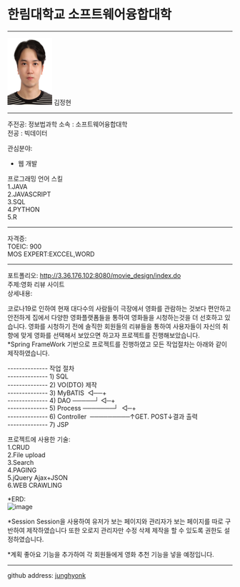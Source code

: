 # 한림대학교 소프트웨어융합대학
---
<img src=https://github.com/junghyonk/Resume/blob/main/%EA%B9%80%EC%A0%95%ED%98%84.jpg height=150 width=100>   
김정현

---
주전공: 정보법과학
소속 : 소프트웨어융합대학   
전공 : 빅데이터   

관심분야:
* 웹 개발


프로그래밍 언어 스킬   
1.JAVA   
2.JAVASCRIPT    
3.SQL    
4.PYTHON   
5.R

----
자격증:   
TOEIC: 900   
MOS EXPERT:EXCCEL,WORD

-------------
포트폴리오:
http://3.36.176.102:8080/movie_design/index.do   
주제:영화 리뷰 사이트   
상세내용:   

코로나19로 인하여 현재 대다수의 사람들이 극장에서 영화를 관람하는 것보다 편안하고 안전하게 집에서 다양한 영화플랫폼들을 통하여 영화들을 시청하는것을 더 선호하고 있습니다. 영화를 시청하기 전에 솔직한 회원들의 리뷰들을 통하여 사용자들이 자신의 취향에 맞게 영화를 선택해서 보았으면 하고자 프로젝트를 진행해보았습니다.   
*Spring FrameWork 기반으로 프로젝트를 진행하였고 모든 작업절차는 아래와  같이 제작하였습니다.

 -------------- 작업 절차   
-------------- 1) SQL   
-------------- 2) VO(DTO) 제작   
-------------- 3) MyBATIS  ◁──+   
-------------- 4) DAO ─────┘ ◁─+   
-------------- 5) Process ───────┘  ◁─+   
-------------- 6) Controller  ─────────↑GET. POST↓결과 출력   
-------------- 7) JSP    
                
                
프로젝트에 사용한 기술:  
1.CRUD   
2.File upload   
3.Search   
4.PAGING   
5.jQuery Ajax+JSON   
6.WEB CRAWLING   

*ERD:   
![image](https://user-images.githubusercontent.com/55689576/123955383-801bab80-d9e4-11eb-967f-6a21f303bf3c.png)


*Session
Session을 사용하여 유저가 보는 페이지와 관리자가 보는 페이지를 따로 구반하여 제작하였습니다 또한 오로지 관리자만 수정 삭제 제작을 할 수 있도록 권한도 설정하였습니다. 

*계획
좋아요 기능을 추가하여 각 회원들에게 영화 추천 기능을 넣을 예정입니다. 


-------------
github address: [junghyonk][github]   

[github]:http://github.com/junghyonk
